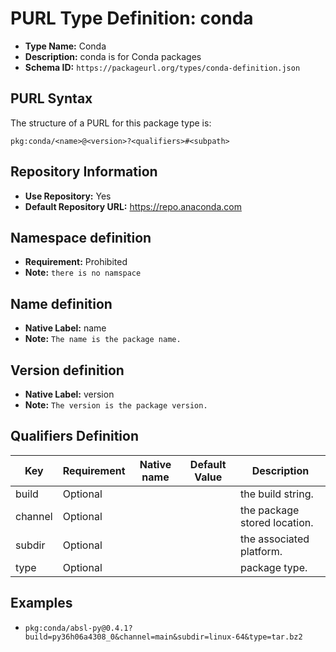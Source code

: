 <!--  NOTE: Auto-generated from the JSON PURL type definition.
Do not manually edit this file. Edit the JSON type definition instead. -->

# PURL Type Definition: conda

- **Type Name:** Conda
- **Description:** conda is for Conda packages
- **Schema ID:** `https://packageurl.org/types/conda-definition.json`

## PURL Syntax

The structure of a PURL for this package type is:

    pkg:conda/<name>@<version>?<qualifiers>#<subpath>

## Repository Information

- **Use Repository:** Yes
- **Default Repository URL:** https://repo.anaconda.com

## Namespace definition

- **Requirement:** Prohibited
- **Note:** `there is no namspace`

## Name definition

- **Native Label:** name
- **Note:** `The name is the package name.`

## Version definition

- **Native Label:** version
- **Note:** `The version is the package version.`

## Qualifiers Definition

| Key  | Requirement | Native name | Default Value | Description |
|------|-------------|-------------|---------------|-------------|
| build | Optional |  |  | the build string. |
| channel | Optional |  |  | the package stored location. |
| subdir | Optional |  |  | the associated platform. |
| type | Optional |  |  | package type. |

## Examples

- `pkg:conda/absl-py@0.4.1?build=py36h06a4308_0&channel=main&subdir=linux-64&type=tar.bz2`
